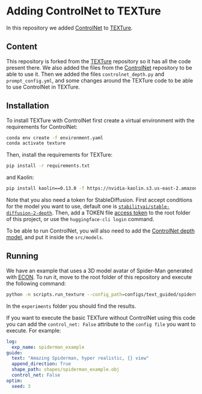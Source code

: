 # Adding ControlNet to TEXTure

In this repository we added [ControlNet](https://github.com/lllyasviel/ControlNet) to [TEXTure](https://github.com/TEXTurePaper/TEXTurePaper).

## Content

This repository is forked from the [TEXTure](https://github.com/TEXTurePaper/TEXTurePaper) repository so it has all the code present there. We also added the files from the [ControlNet](https://github.com/lllyasviel/ControlNet) repository to be able to use it. Then we added the files `controlnet_depth.py` and `prompt_config.yml`, and some changes around the TEXTure code to be able to use ControlNet in TEXTure.

## Installation

To install TEXTure with ControlNet first create a virtual environment with the requirements for ControlNet:

```bash
conda env create -f environment.yaml
conda activate texture
```

Then, install the requirements for TEXTure:

```bash
pip install -r requirements.txt
```

and Kaolin:

```bash
pip install kaolin==0.13.0 -f https://nvidia-kaolin.s3.us-east-2.amazonaws.com/{TORCH_VER}_{CUDA_VER}.html
```

Note that you also need a token for StableDiffusion. 
First accept conditions for the model you want to use, default one is [`stabilityai/stable-diffusion-2-depth`]( https://huggingface.co/stabilityai/stable-diffusion-2-depth). Then, add a TOKEN file [access token](https://huggingface.co/settings/tokens) to the root folder of this project, or use the `huggingface-cli login` command.

To be able to run ControlNet, you will also need to add the [ControlNet depth model](https://huggingface.co/lllyasviel/ControlNet/blob/main/models/control_sd15_depth.pth), and put it inside the `src/models`.


## Running

We have an example that uses a 3D model avatar of Spider-Man generated with [ECON](https://github.com/YuliangXiu/ECON). To run it, move to the root folder of this repository and execute the following command:

```bash
python -m scripts.run_texture --config_path=configs/text_guided/spiderman_example.yaml
```

In the `experiments` folder you should find the results.

If you want to execute the basic TEXTure without ControlNet using this code you can add the `control_net: False` attribute to the `config file` you want to execute. For example:

```yaml
log:
  exp_name: spiderman_example
guide:
  text: "Amazing Spiderman, hyper realistic, {} view"
  append_direction: True
  shape_path: shapes/spiderman_example.obj
  control_net: False
optim:
  seed: 3
```
